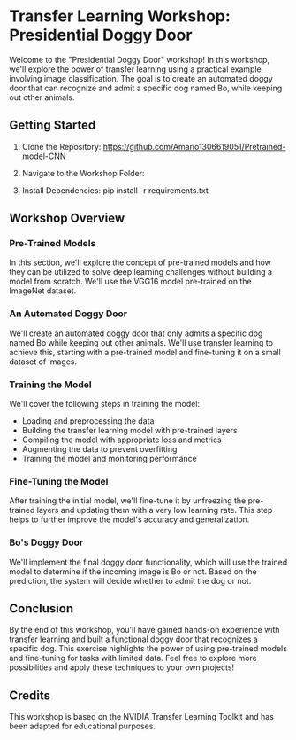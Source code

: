 # Transfer Learning Workshop: Presidential Doggy Door

Welcome to the "Presidential Doggy Door" workshop! In this workshop, we'll explore the power of transfer learning using a practical example involving image classification. The goal is to create an automated doggy door that can recognize and admit a specific dog named Bo, while keeping out other animals.

## Getting Started

1. Clone the Repository:
https://github.com/Amario1306619051/Pretrained-model-CNN


2. Navigate to the Workshop Folder:

3. Install Dependencies:
pip install -r requirements.txt


## Workshop Overview

### Pre-Trained Models

In this section, we'll explore the concept of pre-trained models and how they can be utilized to solve deep learning challenges without building a model from scratch. We'll use the VGG16 model pre-trained on the ImageNet dataset.

### An Automated Doggy Door

We'll create an automated doggy door that only admits a specific dog named Bo while keeping out other animals. We'll use transfer learning to achieve this, starting with a pre-trained model and fine-tuning it on a small dataset of images.

### Training the Model

We'll cover the following steps in training the model:
- Loading and preprocessing the data
- Building the transfer learning model with pre-trained layers
- Compiling the model with appropriate loss and metrics
- Augmenting the data to prevent overfitting
- Training the model and monitoring performance

### Fine-Tuning the Model

After training the initial model, we'll fine-tune it by unfreezing the pre-trained layers and updating them with a very low learning rate. This step helps to further improve the model's accuracy and generalization.

### Bo's Doggy Door

We'll implement the final doggy door functionality, which will use the trained model to determine if the incoming image is Bo or not. Based on the prediction, the system will decide whether to admit the dog or not.

## Conclusion

By the end of this workshop, you'll have gained hands-on experience with transfer learning and built a functional doggy door that recognizes a specific dog. This exercise highlights the power of using pre-trained models and fine-tuning for tasks with limited data. Feel free to explore more possibilities and apply these techniques to your own projects!


## Credits

This workshop is based on the NVIDIA Transfer Learning Toolkit and has been adapted for educational purposes.